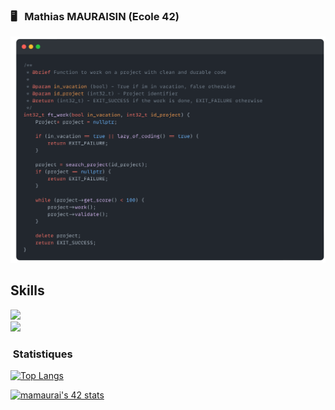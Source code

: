 ### :desktop_computer: &nbsp; Mathias MAURAISIN (Ecole 42)

![snap](images/Snap_dark.png?raw=true)



    
<!-- [![My Skills](https://skillicons.dev/icons?i=c,cpp,html,css,js,ts,)](https://skillicons.dev) -->

## Skills

<div>
    <img src="icons.svg"/>
</div>

<div>
    <img src="test.svg"/>
</div>

### &nbsp;Statistiques

[![Top Langs](https://github-readme-stats.vercel.app/api/top-langs/?username=mathias-mrsn&layout=compact&bg_color=202020&title_color=f8f8f8&text_color=f8f8f8&icon_color=f8f8f8&border_color=202020)](https://github.com/anuraghazra/github-readme-stats)

[![mamaurai's 42 stats](https://badge42.vercel.app/api/v2/cl1l4qz93000609l4yixitcl4/stats?cursusId=21&coalitionId=45)](https://github.com/JaeSeoKim/badge42)